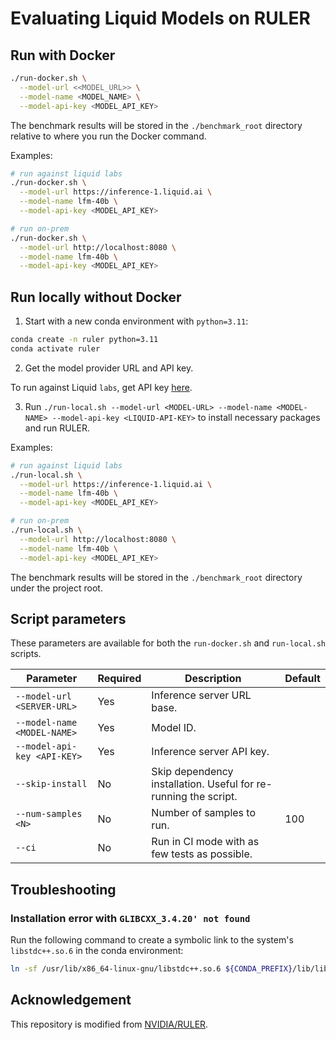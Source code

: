 # Evaluating Liquid Models on RULER

## Run with Docker

```bash
./run-docker.sh \
  --model-url <<MODEL_URL>> \
  --model-name <MODEL_NAME> \
  --model-api-key <MODEL_API_KEY>
```

The benchmark results will be stored in the `./benchmark_root` directory relative to where you run the Docker command.

Examples:

```bash
# run against liquid labs
./run-docker.sh \
  --model-url https://inference-1.liquid.ai \
  --model-name lfm-40b \
  --model-api-key <MODEL_API_KEY>

# run on-prem
./run-docker.sh \
  --model-url http://localhost:8080 \
  --model-name lfm-40b \
  --model-api-key <MODEL_API_KEY>
```

## Run locally without Docker

1. Start with a new conda environment with `python=3.11`:

```bash
conda create -n ruler python=3.11
conda activate ruler
```

2. Get the model provider URL and API key.

To run against Liquid `labs`, get API key [here](https://labs.liquid.ai/settings).

3. Run `./run-local.sh --model-url <MODEL-URL> --model-name <MODEL-NAME> --model-api-key <LIQUID-API-KEY>` to install necessary packages and run RULER.

Examples:

```bash
# run against liquid labs
./run-local.sh \
  --model-url https://inference-1.liquid.ai \
  --model-name lfm-40b \
  --model-api-key <MODEL_API_KEY>

# run on-prem
./run-local.sh \
  --model-url http://localhost:8080 \
  --model-name lfm-40b \
  --model-api-key <MODEL_API_KEY>
```

The benchmark results will be stored in the `./benchmark_root` directory under the project root.

## Script parameters

These parameters are available for both the `run-docker.sh` and `run-local.sh` scripts.

| Parameter | Required | Description | Default |
| --- | --- | --- | --- |
| `--model-url <SERVER-URL>` | Yes | Inference server URL base. | |
| `--model-name <MODEL-NAME>` | Yes | Model ID. | |
| `--model-api-key <API-KEY>` | Yes | Inference server API key. | |
| `--skip-install` | No | Skip dependency installation. Useful for re-running the script. | |
| `--num-samples <N>` | No | Number of samples to run. | 100 |
| `--ci` | No | Run in CI mode with as few tests as possible. | |

## Troubleshooting

### Installation error with `GLIBCXX_3.4.20' not found`

Run the following command to create a symbolic link to the system's `libstdc++.so.6` in the conda environment:

```bash
ln -sf /usr/lib/x86_64-linux-gnu/libstdc++.so.6 ${CONDA_PREFIX}/lib/libstdc++.so.6
```

## Acknowledgement

This repository is modified from [NVIDIA/RULER](https://github.com/NVIDIA/RULER).
